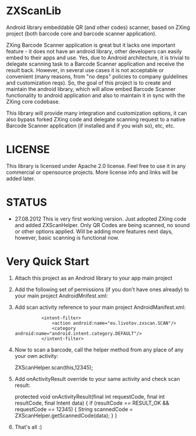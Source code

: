 ZXScanLib
=========

Android library embeddable QR (and other codes) scanner, based on ZXing project
(both barcode core and barcode scanner application).

ZXing Barcode Scanner application is great but it lacks one important feature - it does not have an android
library, other developers can easily embed to their apps and use. Yes, due to Android architecture, it is trivial
to delegate scanning task to a Barcode Scanner application and receive the result back. However, in several use cases
it is not acceptable or convenient (many reasons, from "no deps" policies to company guidelines and customization
reqs). So, the goal of this project is to create and maintain the android library, which will allow embed Barcode Scanner
functionality to android application and also to maintain it in sync with the ZXing core codebase.

This library will provide many integration and customization options, it can also bypass forked ZXing code and
delegate scanning request to a native Barcode Scanner application (if installed and if you wish so), etc, etc.



LICENSE
=======

This library is licensed under Apache 2.0 license. Feel free to use it in any commercial or opensource projects.
More license info and links will be added later.



STATUS
======

- 27.08.2012 This is very first working version. Just adopted ZXing code and added ZXScanHelper. Only QR Codes are
being scanned, no sound or other options applied. Will be adding more features next days, however,
basic scanning is functional now.



Very Quick Start
===========

1. Attach this project as an Android library to your app main project

2. Add the following set of permissions (if you don't have ones already) to your main project AndroidMnifest.xml:

    <uses-permission android:name="android.permission.CAMERA"/>
    <uses-permission android:name="android.permission.VIBRATE"/>
    <uses-permission android:name="android.permission.FLASHLIGHT"/>

3. Add scan activity reference to your main project AndroidManifest.xml:

     <activity android:name="com.google.zxing.client.android.CaptureActivity"
                       android:screenOrientation="landscape"
                       android:clearTaskOnLaunch="true"
                       android:stateNotNeeded="true"
                       android:configChanges="orientation|keyboardHidden"
                       android:theme="@android:style/Theme.NoTitleBar.Fullscreen"
                       android:windowSoftInputMode="stateAlwaysHidden">

                 <intent-filter>
                     <action android:name="eu.livotov.zxscan.SCAN"/>
                     <category android:name="android.intent.category.DEFAULT"/>
                 </intent-filter>

     </activity>

4. Now to scan a barcode, call the helper method from any place of any your own activity:

     ZXScanHelper.scan(this,12345);

5. Add onActivityResult override to your same activity and check scan result:

    protected void onActivityResult(final int requestCode, final int resultCode, final Intent data)
    {
        if (resultCode == RESULT_OK && requestCode == 12345)
        {
            String scannedCode = ZXScanHelper.getScannedCode(data);
        }
    }

6. That's all :)

